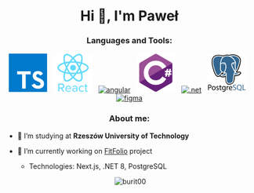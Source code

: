 <h1 align="center">Hi 👋, I'm Paweł</h1>

<h3 align="center">Languages and Tools:</h3>
<p align="center"> 
  <a href="https://www.typescriptlang.org/" target="_blank" rel="noreferrer"> <img src="https://raw.githubusercontent.com/devicons/devicon/master/icons/typescript/typescript-original.svg" alt="typescript" width="80" height="80"/></a> 
  &nbsp;
  <a href="https://reactjs.org/" target="_blank" rel="noreferrer"> <img src="https://raw.githubusercontent.com/devicons/devicon/master/icons/react/react-original-wordmark.svg" alt="react" width="80" height="80"/></a> 
  &nbsp;
  <a href="https://angular.io" target="_blank" rel="noreferrer"> <img src="https://angular.io/assets/images/logos/angular/angular.svg" alt="angular" width="80" height="80"/></a> 
  &nbsp;
  <a href="https://www.w3schools.com/cs/" target="_blank" rel="noreferrer"> <img src="https://raw.githubusercontent.com/devicons/devicon/master/icons/csharp/csharp-original.svg" alt="csharp" width="80" height="80"/></a>
  &nbsp;
  <a href="https://learn.microsoft.com/pl-pl/dotnet/" target="_blank" rel="noreferrer"><img src="https://encrypted-tbn0.gstatic.com/images?q=tbn:ANd9GcTzemPW2zVigKv44mjIDfGwrf_Rgzcyu07m_A&s" alt=".net" width="80" height="80"/></a> 
  &nbsp;
  <a href="https://www.postgresql.org" target="_blank" rel="noreferrer"> <img src="https://raw.githubusercontent.com/devicons/devicon/master/icons/postgresql/postgresql-original-wordmark.svg" alt="postgresql" width="80" height="80"/></a>
  &nbsp;
  <a href="https://www.figma.com/" target="_blank" rel="noreferrer"> <img src="https://www.vectorlogo.zone/logos/figma/figma-icon.svg" alt="figma" width="80" height="80"/></a>   
</p>

<h3 align="center">About me:</h3>

- 🏫 I’m studying at **Rzeszów University of Technology**
  
- 🔭 I’m currently working on [FitFolio](https://www.fitfolio.pl) project
   - Technologies: Next.js, .NET 8, PostgreSQL



<p align="center">&nbsp;<img src="https://github-readme-stats.vercel.app/api?username=burit00&show_icons=true&locale=en" alt="burit00" /></p>

